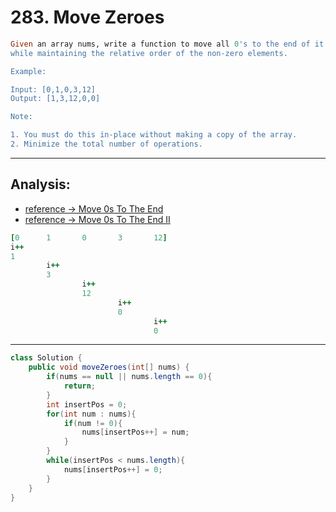 # 283. Move Zeroes

```ruby
Given an array nums, write a function to move all 0's to the end of it 
while maintaining the relative order of the non-zero elements.

Example:

Input: [0,1,0,3,12]
Output: [1,3,12,0,0]

Note:

1. You must do this in-place without making a copy of the array.
2. Minimize the total number of operations.
```

---

## Analysis:

- [reference -> Move 0s To The End](https://novemberfall.github.io/LeetCode-Algorithm/ch1/move0toEnd.html)
- [reference -> Move 0s To The End II](https://novemberfall.github.io/LeetCode-Algorithm/ch1/move0toEnd2.html)

```ruby
[0      1       0       3       12]
i++
1       
        i++
        3       
                i++
                12
                        i++
                        0       
                                i++
                                0
```



---

```java
class Solution {
    public void moveZeroes(int[] nums) {
        if(nums == null || nums.length == 0){
            return;
        }
        int insertPos = 0;
        for(int num : nums){
            if(num != 0){
                nums[insertPos++] = num;
            }
        }
        while(insertPos < nums.length){
            nums[insertPos++] = 0;
        }
    }
}
```